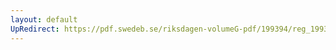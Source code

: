 ```yaml
---
layout: default
UpRedirect: https://pdf.swedeb.se/riksdagen-volumeG-pdf/199394/reg_199394_BoU/reg_199394_BoU_0010.pdf
---
```

